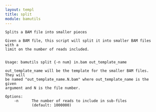 ```yaml
---
layout: templ
title: split
module: bamutils
---
```

    
    Splits a BAM file into smaller pieces
    
    Given a BAM file, this script will split it into smaller BAM files with a
    limit on the number of reads included.
    
    
    Usage: bamutils split {-n num} in.bam out_template_name
    
    out_template_name will be the template for the smaller BAM files.  They will
    be named "out_template_name.N.bam" where out_template_name is the given
    argument and N is the file number.
    
    Options:
        -n      The number of reads to include in sub-files
                (default: 1000000)
    
    
